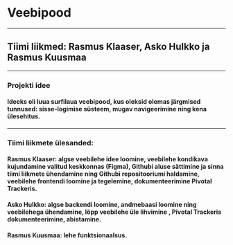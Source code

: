 <h1>Veebipood</h1>
<hr>
<h2>Tiimi liikmed: Rasmus Klaaser, Asko Hulkko ja Rasmus Kuusmaa</h2>
<hr>
<h3>Projekti idee</h3>
<h4>Ideeks oli luua surfilaua veebipood, kus oleksid olemas järgmised tunnused: sisse-logimise süsteem, mugav navigeerimine ning kena ülesehitus. </h4>
<hr>
<h3>Tiimi liikmete ülesanded:</h3>
<h4>Rasmus Klaaser: algse veebilehe idee loomine, veebilehe kondikava kujundamine valitud keskkonnas (Figma), Githubi aluse sättimine ja sinna tiimi liikmete ühendamine ning Githubi repositooriumi haldamine, veebilehe frontendi loomine ja tegelemine, dokumenteerimine Pivotal Trackeris. </h4>
<h4>Asko Hulkko: algse backendi loomine, andmebaasi loomine ning veebilehega ühendamine, lõpp veebilehe üle lihvimine , Pivotal Trackeris dokumenteerimine, abistamine. </h4>
<h4>Rasmus Kuusmaa: lehe funktsionaalsus.</h4>
